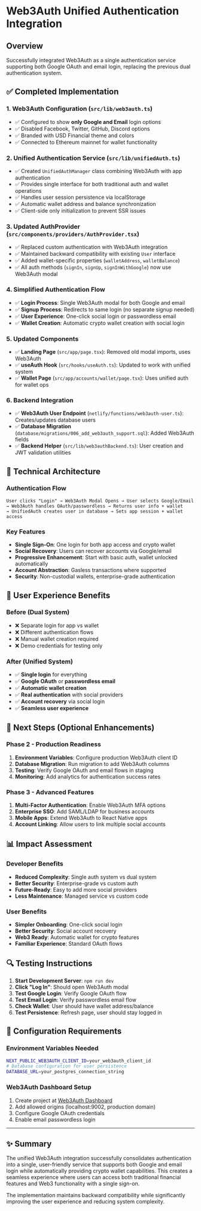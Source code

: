 # Web3Auth Unified Authentication Integration

## Overview

Successfully integrated Web3Auth as a single authentication service supporting both Google OAuth and email login, replacing the previous dual authentication system.

## ✅ Completed Implementation

### 1. **Web3Auth Configuration** (`src/lib/web3auth.ts`)
- ✅ Configured to show **only Google and Email** login options
- ✅ Disabled Facebook, Twitter, GitHub, Discord options
- ✅ Branded with USD Financial theme and colors
- ✅ Connected to Ethereum mainnet for wallet functionality

### 2. **Unified Authentication Service** (`src/lib/unifiedAuth.ts`)
- ✅ Created `UnifiedAuthManager` class combining Web3Auth with app authentication
- ✅ Provides single interface for both traditional auth and wallet operations
- ✅ Handles user session persistence via localStorage
- ✅ Automatic wallet address and balance synchronization
- ✅ Client-side only initialization to prevent SSR issues

### 3. **Updated AuthProvider** (`src/components/providers/AuthProvider.tsx`)
- ✅ Replaced custom authentication with Web3Auth integration
- ✅ Maintained backward compatibility with existing `User` interface
- ✅ Added wallet-specific properties (`walletAddress`, `walletBalance`)
- ✅ All auth methods (`signIn`, `signUp`, `signInWithGoogle`) now use Web3Auth modal

### 4. **Simplified Authentication Flow**
- ✅ **Login Process**: Single Web3Auth modal for both Google and email
- ✅ **Signup Process**: Redirects to same login (no separate signup needed)
- ✅ **User Experience**: One-click social login or passwordless email
- ✅ **Wallet Creation**: Automatic crypto wallet creation with social login

### 5. **Updated Components**
- ✅ **Landing Page** (`src/app/page.tsx`): Removed old modal imports, uses Web3Auth
- ✅ **useAuth Hook** (`src/hooks/useAuth.ts`): Updated to work with unified system
- ✅ **Wallet Page** (`src/app/accounts/wallet/page.tsx`): Uses unified auth for wallet ops

### 6. **Backend Integration**
- ✅ **Web3Auth User Endpoint** (`netlify/functions/web3auth-user.ts`): Creates/updates database users
- ✅ **Database Migration** (`database/migrations/006_add_web3auth_support.sql`): Added Web3Auth fields
- ✅ **Backend Helper** (`src/lib/web3authBackend.ts`): User creation and JWT validation utilities

## 🔧 Technical Architecture

### Authentication Flow
```
User clicks "Login" → Web3Auth Modal Opens → User selects Google/Email 
→ Web3Auth handles OAuth/passwordless → Returns user info + wallet 
→ UnifiedAuth creates user in database → Sets app session + wallet access
```

### Key Features
- **Single Sign-On**: One login for both app access and crypto wallet
- **Social Recovery**: Users can recover accounts via Google/email  
- **Progressive Enhancement**: Start with basic auth, wallet unlocked automatically
- **Account Abstraction**: Gasless transactions where supported
- **Security**: Non-custodial wallets, enterprise-grade authentication

## 🎯 User Experience Benefits

### Before (Dual System)
- ❌ Separate login for app vs wallet
- ❌ Different authentication flows
- ❌ Manual wallet creation required
- ❌ Demo credentials for testing only

### After (Unified System)
- ✅ **Single login** for everything
- ✅ **Google OAuth** or **passwordless email**
- ✅ **Automatic wallet creation**
- ✅ **Real authentication** with social providers
- ✅ **Account recovery** via social login
- ✅ **Seamless user experience**

## 🚀 Next Steps (Optional Enhancements)

### Phase 2 - Production Readiness
1. **Environment Variables**: Configure production Web3Auth client ID
2. **Database Migration**: Run migration to add Web3Auth columns
3. **Testing**: Verify Google OAuth and email flows in staging
4. **Monitoring**: Add analytics for authentication success rates

### Phase 3 - Advanced Features  
1. **Multi-Factor Authentication**: Enable Web3Auth MFA options
2. **Enterprise SSO**: Add SAML/LDAP for business accounts
3. **Mobile Apps**: Extend Web3Auth to React Native apps
4. **Account Linking**: Allow users to link multiple social accounts

## 📊 Impact Assessment

### Developer Benefits
- **Reduced Complexity**: Single auth system vs dual system
- **Better Security**: Enterprise-grade vs custom auth
- **Future-Ready**: Easy to add more social providers
- **Less Maintenance**: Managed service vs custom code

### User Benefits
- **Simpler Onboarding**: One-click social login
- **Better Security**: Social account recovery
- **Web3 Ready**: Automatic wallet for crypto features
- **Familiar Experience**: Standard OAuth flows

## 🔍 Testing Instructions

1. **Start Development Server**: `npm run dev`
2. **Click "Log In"**: Should open Web3Auth modal
3. **Test Google Login**: Verify Google OAuth flow
4. **Test Email Login**: Verify passwordless email flow
5. **Check Wallet**: User should have wallet address/balance
6. **Test Persistence**: Refresh page, user should stay logged in

## 📝 Configuration Requirements

### Environment Variables Needed
```bash
NEXT_PUBLIC_WEB3AUTH_CLIENT_ID=your_web3auth_client_id
# Database configuration for user persistence
DATABASE_URL=your_postgres_connection_string
```

### Web3Auth Dashboard Setup
1. Create project at [Web3Auth Dashboard](https://dashboard.web3auth.io)
2. Add allowed origins (localhost:9002, production domain)
3. Configure Google OAuth credentials
4. Enable email passwordless login

---

## ✨ Summary

The unified Web3Auth integration successfully consolidates authentication into a single, user-friendly service that supports both Google and email login while automatically providing crypto wallet capabilities. This creates a seamless experience where users can access both traditional financial features and Web3 functionality with a single sign-on.

The implementation maintains backward compatibility while significantly improving the user experience and reducing system complexity.